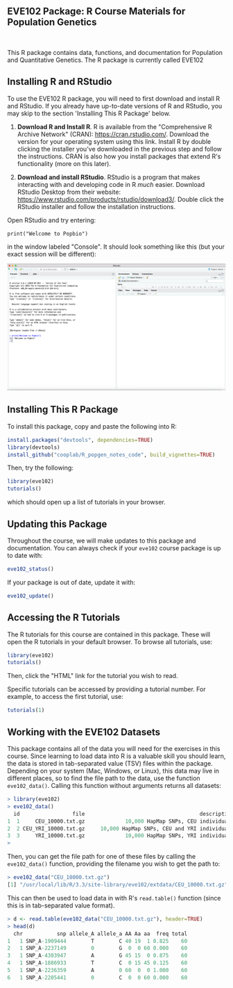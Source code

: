 ## EVE102 Package: R Course Materials for Population Genetics


<br/>

This R package contains data, functions, and documentation for Population
and Quantitative Genetics. The R package is currently called EVE102

## Installing R and RStudio

To use the EVE102 R package, you will need to first download and install R 
and RStudio. If you already have up-to-date versions of R and RStudio, you 
may skip to the section 'Installing This R Package' below.

1. **Download R and Install R**. R is available from the "Comprehensive R
Archive Network" (CRAN): https://cran.rstudio.com/. Download the version
for your operating system using this link. Install R by double clicking the
installer you've downloaded in the previous step and follow the instructions.
CRAN is also how you install packages that extend R's functionality (more on
this later).

2. **Download and install RStudio**. RStudio is a program that makes
interacting with and developing code in R *much* easier. Download RStudio
Desktop from their website:
https://www.rstudio.com/products/rstudio/download3/. Double click the RStudio
installer and follow the installation instructions.

Open RStudio and try entering:

```{R, eval=FALSE}
print("Welcome to Popbio")
```

in the window labeled "Console". It should look something like this (but your
exact session will be different):

<img src="vignettes/images/rstudio_popbio.png" style="width: 600px;"/>


## Installing This R Package
To install this package, copy and paste the following into R:

```R
install.packages("devtools", dependencies=TRUE)
library(devtools)
install_github("cooplab/R_popgen_notes_code", build_vignettes=TRUE)
```

Then, try the following:

```R
library(eve102)
tutorials()
```

which should open up a list of tutorials in your browser.

## Updating this Package

Throughout the course, we will make updates to this package and documentation.
You can always check if your `eve102` course package is up to date with:

```R
eve102_status()
```

If your package is out of date, update it with:

```R
eve102_update()
```

## Accessing the R Tutorials

The R tutorials for this course are contained in this package. These will open
the R tutorials in your default browser. To browse all tutorials, use:

```R
library(eve102)
tutorials()
```

Then, click the "HTML" link for the tutorial you wish to read.

Specific tutorials can be accessed by providing a tutorial number. For example,
to access the first tutorial, use:

```R
tutorials(1)
```

## Working with the EVE102 Datasets

This package contains all of the data you will need for the exercises in this
course. Since learning to load data into R is a valuable skill you should
learn, the data is stored in tab-separated value (TSV) files within the
package. Depending on your system (Mac, Windows, or Linux), this data may live
in different places, so to find the file path to the data, use the function
`eve102_data()`. Calling this function without arguments returns all datasets:

```R
> library(eve102)
> eve102_data()
  id                 file                                     description
1  1     CEU_10000.txt.gz             10,000 HapMap SNPs, CEU individuals
2  2 CEU_YRI_10000.txt.gz     10,000 HapMap SNPs, CEU and YRI individuals
3  3     YRI_10000.txt.gz             10,000 HapMap SNPs, YRI individuals
>
```

Then, you can get the file path for one of these files by calling the
`eve102_data()` function, providing the filename you wish to get the path to:

```R
> eve102_data("CEU_10000.txt.gz")
[1] "/usr/local/lib/R/3.3/site-library/eve102/extdata/CEU_10000.txt.gz"
```

This can then be used to load data in with R's `read.table()` function (since
this is in tab-separated value format).

```R
> d <- read.table(eve102_data("CEU_10000.txt.gz"), header=TRUE)
> head(d)
  chr           snp allele_A allele_a AA Aa aa  freq total
1   1 SNP_A-1909444        T        C 40 19  1 0.825    60
2   1 SNP_A-2237149        0        G  0  0 60 0.000    60
3   1 SNP_A-4303947        A        G 45 15  0 0.875    60
4   1 SNP_A-1886933        T        C  0 15 45 0.125    60
5   1 SNP_A-2236359        A        0 60  0  0 1.000    60
6   1 SNP_A-2205441        0        C  0  0 60 0.000    60
```
